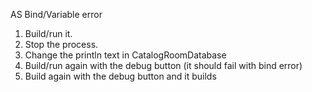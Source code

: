 
AS Bind/Variable error
1. Build/run it.
2. Stop the process.
3. Change the println text in CatalogRoomDatabase
4. Build/run again with the debug button (it should fail with bind error)
5. Build again with the debug button and it builds
